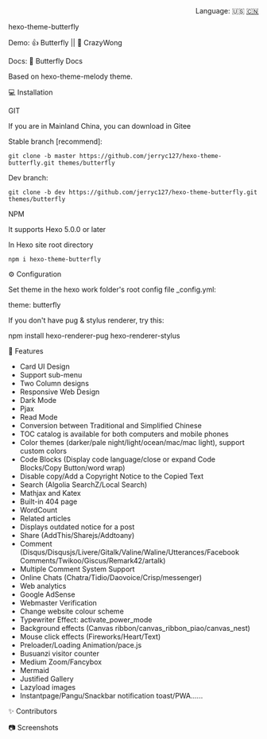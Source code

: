 <div align="right">
  Language:
  🇺🇸
  <a title="Chinese" href="/README_CN.md">🇨🇳</a>
</div>

hexo-theme-butterfly









Demo: 👍 Butterfly  ||   🤞 CrazyWong

Docs: 📖 Butterfly Docs

Based on hexo-theme-melody theme.

💻 Installation

GIT

If you are in Mainland China, you can download in Gitee

Stable branch [recommend]:

    git clone -b master https://github.com/jerryc127/hexo-theme-butterfly.git themes/butterfly

Dev branch:

    git clone -b dev https://github.com/jerryc127/hexo-theme-butterfly.git themes/butterfly

NPM

It supports Hexo 5.0.0 or later

In Hexo site root directory 

    npm i hexo-theme-butterfly

⚙ Configuration

 Set theme in the hexo work folder's root config file _config.yml: 

theme: butterfly

 If you don't have pug & stylus renderer, try this: 

npm install hexo-renderer-pug hexo-renderer-stylus

🎉 Features

- Card UI Design
- Support sub-menu
- Two Column designs
- Responsive Web Design
- Dark Mode
- Pjax
- Read Mode
- Conversion between Traditional and Simplified Chinese
- TOC catalog is available for both computers and mobile phones
- Color themes (darker/pale night/light/ocean/mac/mac light), support custom colors
- Code Blocks (Display code language/close or expand Code Blocks/Copy Button/word wrap)
- Disable copy/Add a Copyright Notice to the Copied Text
- Search (Algolia SearchZ/Local Search)
- Mathjax and Katex
- Built-in 404 page
- WordCount
- Related articles
- Displays outdated notice for a post
- Share (AddThis/Sharejs/Addtoany)
- Comment (Disqus/Disqusjs/Livere/Gitalk/Valine/Waline/Utterances/Facebook Comments/Twikoo/Giscus/Remark42/artalk)
- Multiple Comment System Support
- Online Chats (Chatra/Tidio/Daovoice/Crisp/messenger)
- Web analytics
- Google AdSense
- Webmaster Verification
- Change website colour scheme
- Typewriter Effect: activate_power_mode
- Background effects (Canvas ribbon/canvas_ribbon_piao/canvas_nest)
- Mouse click effects (Fireworks/Heart/Text)
- Preloader/Loading Animation/pace.js
- Busuanzi visitor counter
- Medium Zoom/Fancybox
- Mermaid
- Justified Gallery
- Lazyload images
- Instantpage/Pangu/Snackbar notification toast/PWA......

✨ Contributors


  


📷 Screenshots







